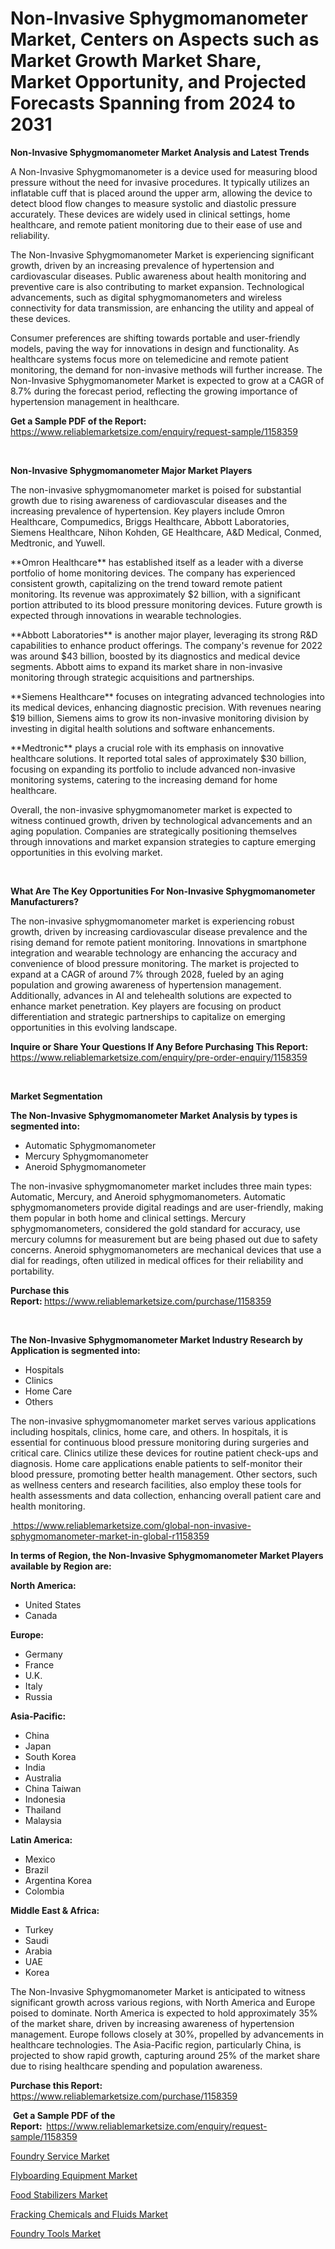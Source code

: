 <p><h1>Non-Invasive Sphygmomanometer Market, Centers on Aspects such as Market Growth Market Share, Market Opportunity, and Projected Forecasts Spanning from 2024 to 2031</h1></p><p><strong>Non-Invasive Sphygmomanometer Market Analysis and Latest Trends</strong></p>
<p><p>A Non-Invasive Sphygmomanometer is a device used for measuring blood pressure without the need for invasive procedures. It typically utilizes an inflatable cuff that is placed around the upper arm, allowing the device to detect blood flow changes to measure systolic and diastolic pressure accurately. These devices are widely used in clinical settings, home healthcare, and remote patient monitoring due to their ease of use and reliability.</p><p>The Non-Invasive Sphygmomanometer Market is experiencing significant growth, driven by an increasing prevalence of hypertension and cardiovascular diseases. Public awareness about health monitoring and preventive care is also contributing to market expansion. Technological advancements, such as digital sphygmomanometers and wireless connectivity for data transmission, are enhancing the utility and appeal of these devices.</p><p>Consumer preferences are shifting towards portable and user-friendly models, paving the way for innovations in design and functionality. As healthcare systems focus more on telemedicine and remote patient monitoring, the demand for non-invasive methods will further increase. The Non-Invasive Sphygmomanometer Market is expected to grow at a CAGR of 8.7% during the forecast period, reflecting the growing importance of hypertension management in healthcare.</p></p>
<p><strong>Get a Sample PDF of the Report:&nbsp;</strong> <a href="https://www.reliablemarketsize.com/enquiry/request-sample/1158359?utm_campaign=1911&utm_medium=2&utm_source=Github&utm_content=ia&utm_term=26122024&utm_id=non-invasive-sphygmomanometer">https://www.reliablemarketsize.com/enquiry/request-sample/1158359</a></p>
<p>&nbsp;</p>
<p><strong>Non-Invasive Sphygmomanometer Major Market Players</strong></p>
<p><p>The non-invasive sphygmomanometer market is poised for substantial growth due to rising awareness of cardiovascular diseases and the increasing prevalence of hypertension. Key players include Omron Healthcare, Compumedics, Briggs Healthcare, Abbott Laboratories, Siemens Healthcare, Nihon Kohden, GE Healthcare, A&D Medical, Conmed, Medtronic, and Yuwell.</p><p>**Omron Healthcare** has established itself as a leader with a diverse portfolio of home monitoring devices. The company has experienced consistent growth, capitalizing on the trend toward remote patient monitoring. Its revenue was approximately $2 billion, with a significant portion attributed to its blood pressure monitoring devices. Future growth is expected through innovations in wearable technologies.</p><p>**Abbott Laboratories** is another major player, leveraging its strong R&D capabilities to enhance product offerings. The company's revenue for 2022 was around $43 billion, boosted by its diagnostics and medical device segments. Abbott aims to expand its market share in non-invasive monitoring through strategic acquisitions and partnerships.</p><p>**Siemens Healthcare** focuses on integrating advanced technologies into its medical devices, enhancing diagnostic precision. With revenues nearing $19 billion, Siemens aims to grow its non-invasive monitoring division by investing in digital health solutions and software enhancements.</p><p>**Medtronic** plays a crucial role with its emphasis on innovative healthcare solutions. It reported total sales of approximately $30 billion, focusing on expanding its portfolio to include advanced non-invasive monitoring systems, catering to the increasing demand for home healthcare.</p><p>Overall, the non-invasive sphygmomanometer market is expected to witness continued growth, driven by technological advancements and an aging population. Companies are strategically positioning themselves through innovations and market expansion strategies to capture emerging opportunities in this evolving market.</p></p>
<p>&nbsp;</p>
<p><strong>What Are The Key Opportunities For Non-Invasive Sphygmomanometer Manufacturers?</strong></p>
<p><p>The non-invasive sphygmomanometer market is experiencing robust growth, driven by increasing cardiovascular disease prevalence and the rising demand for remote patient monitoring. Innovations in smartphone integration and wearable technology are enhancing the accuracy and convenience of blood pressure monitoring. The market is projected to expand at a CAGR of around 7% through 2028, fueled by an aging population and growing awareness of hypertension management. Additionally, advances in AI and telehealth solutions are expected to enhance market penetration. Key players are focusing on product differentiation and strategic partnerships to capitalize on emerging opportunities in this evolving landscape.</p></p>
<p><strong>Inquire or Share Your Questions If Any Before Purchasing This Report:</strong> <a href="https://www.reliablemarketsize.com/enquiry/pre-order-enquiry/1158359?utm_campaign=1911&utm_medium=2&utm_source=Github&utm_content=ia&utm_term=26122024&utm_id=non-invasive-sphygmomanometer">https://www.reliablemarketsize.com/enquiry/pre-order-enquiry/1158359</a></p>
<p>&nbsp;</p>
<p><strong>Market Segmentation</strong></p>
<p><strong>The Non-Invasive Sphygmomanometer Market Analysis by types is segmented into:</strong></p>
<p><ul><li>Automatic Sphygmomanometer</li><li>Mercury Sphygmomanometer</li><li>Aneroid Sphygmomanometer</li></ul></p>
<p><p>The non-invasive sphygmomanometer market includes three main types: Automatic, Mercury, and Aneroid sphygmomanometers. Automatic sphygmomanometers provide digital readings and are user-friendly, making them popular in both home and clinical settings. Mercury sphygmomanometers, considered the gold standard for accuracy, use mercury columns for measurement but are being phased out due to safety concerns. Aneroid sphygmomanometers are mechanical devices that use a dial for readings, often utilized in medical offices for their reliability and portability.</p></p>
<p><strong>Purchase this Report:&nbsp;</strong><a href="https://www.reliablemarketsize.com/purchase/1158359?utm_campaign=1911&utm_medium=2&utm_source=Github&utm_content=ia&utm_term=26122024&utm_id=non-invasive-sphygmomanometer">https://www.reliablemarketsize.com/purchase/1158359</a></p>
<p>&nbsp;</p>
<p><strong>The Non-Invasive Sphygmomanometer Market Industry Research by Application is segmented into:</strong></p>
<p><ul><li>Hospitals</li><li>Clinics</li><li>Home Care</li><li>Others</li></ul></p>
<p><p>The non-invasive sphygmomanometer market serves various applications including hospitals, clinics, home care, and others. In hospitals, it is essential for continuous blood pressure monitoring during surgeries and critical care. Clinics utilize these devices for routine patient check-ups and diagnosis. Home care applications enable patients to self-monitor their blood pressure, promoting better health management. Other sectors, such as wellness centers and research facilities, also employ these tools for health assessments and data collection, enhancing overall patient care and health monitoring.</p></p>
<p><a href="https://www.reliablemarketsize.com/global-non-invasive-sphygmomanometer-market-in-global-r1158359?utm_campaign=1911&utm_medium=2&utm_source=Github&utm_content=ia&utm_term=26122024&utm_id=non-invasive-sphygmomanometer">&nbsp;https://www.reliablemarketsize.com/global-non-invasive-sphygmomanometer-market-in-global-r1158359</a></p>
<p><strong>In terms of Region, the Non-Invasive Sphygmomanometer Market Players available by Region are:</strong></p>
<p>
    <p> <strong> North America: </strong>
        <ul>
            <li>United States</li>
            <li>Canada</li>
        </ul>
        </p> 
    <p> <strong> Europe: </strong>
        <ul>
            <li>Germany</li>
            <li>France</li>
            <li>U.K.</li>
            <li>Italy</li>
            <li>Russia</li>
        </ul>
        </p> 
    <p> <strong> Asia-Pacific: </strong>
        <ul>
            <li>China</li>
            <li>Japan</li>
            <li>South Korea</li>
            <li>India</li>
            <li>Australia</li>
            <li>China Taiwan</li>
            <li>Indonesia</li>
            <li>Thailand</li>
            <li>Malaysia</li>
        </ul>
        </p> 
    <p> <strong> Latin America: </strong>
        <ul>
            <li>Mexico</li>
            <li>Brazil</li>
            <li>Argentina Korea</li>
            <li>Colombia</li>
        </ul>
        </p> 
    <p> <strong> Middle East & Africa: </strong>
        <ul>
            <li>Turkey</li>
            <li>Saudi</li>
            <li>Arabia</li>
            <li>UAE</li>
            <li>Korea</li>
        </ul>
    </p>
    </p>
<p><p>The Non-Invasive Sphygmomanometer Market is anticipated to witness significant growth across various regions, with North America and Europe poised to dominate. North America is expected to hold approximately 35% of the market share, driven by increasing awareness of hypertension management. Europe follows closely at 30%, propelled by advancements in healthcare technologies. The Asia-Pacific region, particularly China, is projected to show rapid growth, capturing around 25% of the market share due to rising healthcare spending and population awareness.</p></p>
<p><strong>Purchase this Report: </strong><a href="https://www.reliablemarketsize.com/purchase/1158359?utm_campaign=1911&utm_medium=2&utm_source=Github&utm_content=ia&utm_term=26122024&utm_id=non-invasive-sphygmomanometer">https://www.reliablemarketsize.com/purchase/1158359</a></p>
<p>&nbsp;<strong>Get a Sample PDF of the Report:&nbsp;&nbsp;</strong><a href="https://www.reliablemarketsize.com/enquiry/request-sample/1158359?utm_campaign=1911&utm_medium=2&utm_source=Github&utm_content=ia&utm_term=26122024&utm_id=non-invasive-sphygmomanometer">https://www.reliablemarketsize.com/enquiry/request-sample/1158359</a></p>
<p><strong></strong></p>
<p><p><a href="https://www.linkedin.com/pulse/f-my-mkt-intel-xkfif?utm_campaign=1911&utm_medium=2&utm_source=Github&utm_content=ia&utm_term=26122024&utm_id=non-invasive-sphygmomanometer">Foundry Service Market</a></p><p><a href="https://www.linkedin.com/pulse/comprehensive-evaluation-sustainability-flyboarding-equipment-jqgtc?utm_campaign=1911&utm_medium=2&utm_source=Github&utm_content=ia&utm_term=26122024&utm_id=non-invasive-sphygmomanometer">Flyboarding Equipment Market</a></p><p><a href="https://www.linkedin.com/pulse/providing-view-both-historical-trends-future-projections-cvknf?utm_campaign=1911&utm_medium=2&utm_source=Github&utm_content=ia&utm_term=26122024&utm_id=non-invasive-sphygmomanometer">Food Stabilizers Market</a></p><p><a href="https://www.linkedin.com/pulse/projected-revenue-demand-fracking-chemicals-fluids-market-87-6pqre?utm_campaign=1911&utm_medium=2&utm_source=Github&utm_content=ia&utm_term=26122024&utm_id=non-invasive-sphygmomanometer">Fracking Chemicals and Fluids Market</a></p><p><a href="https://www.linkedin.com/pulse/foundry-tools-market-key-players-growth-trends-cagr-projections-l65qf?utm_campaign=1911&utm_medium=2&utm_source=Github&utm_content=ia&utm_term=26122024&utm_id=non-invasive-sphygmomanometer">Foundry Tools Market</a></p></p>